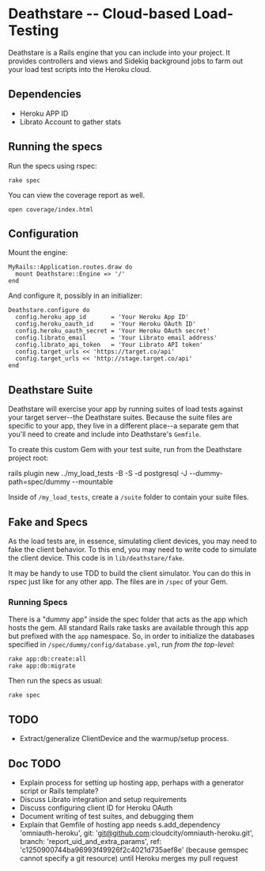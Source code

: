 # Deathstare -- Cloud-based Load-Testing

Deathstare is a Rails engine that you can include into your project. It
provides controllers and views and Sidekiq background jobs to farm out
your load test scripts into the Heroku cloud.

## Dependencies

* Heroku APP ID
* Librato Account to gather stats

## Running the specs

Run the specs using rspec:

    rake spec

You can view the coverage report as well.

    open coverage/index.html

## Configuration

Mount the engine:

    MyRails::Application.routes.draw do
      mount Deathstare::Engine => '/'
    end

And configure it, possibly in an initializer:

    Deathstare.configure do
      config.heroku_app_id       = 'Your Heroku App ID'
      config.heroku_oauth_id     = 'Your Heroku OAuth ID'
      config.heroku_oauth_secret = 'Your Heroku OAuth secret'
      config.librato_email       = 'Your Librato email address'
      config.librato_api_token   = 'Your Librato API token'
      config.target_urls << 'https://target.co/api'
      config.target_urls << 'http://stage.target.co/api'
    end

## Deathstare Suite

Deathstare will exercise your app by running suites of load tests against your target
server--the Deathstare suites. Because the suite files are specific to your app,
they live in a different place--a separate gem that you'll need to create and include
into Deathstare's `Gemfile`.

To create this custom Gem with your test suite, run from the Deathstare project root:

   rails plugin new ../my_load_tests -B -S -d postgresql -J --dummy-path=spec/dummy --mountable

Inside of `/my_load_tests`, create a `/suite` folder to contain your suite files.

## Fake and Specs

As the load tests are, in essence, simulating client devices, you may need to fake the
client behavior. To this end, you may need to write code to simulate the client device.
This code is in `lib/deathstare/fake`.

It may be handy to use TDD to build the client simulator. You can do this in rspec just
like for any other app. The files are in `/spec` of your Gem.

### Running Specs

There is a "dummy app" inside the spec folder that acts as the app which hosts the gem. All standard Rails rake
tasks are available through this app but prefixed with the `app` namespace. So, in order to initialize the databases
specified in `/spec/dummy/config/database.yml`, run _from the top-level:_

    rake app:db:create:all
    rake app:db:migrate

Then run the specs as usual:

    rake spec

## TODO

* Extract/generalize ClientDevice and the warmup/setup process.

## Doc TODO

* Explain process for setting up hosting app, perhaps with a generator script or Rails template?
* Discuss Librato integration and setup requirements
* Discuss configuring client ID for Heroku OAuth
* Document writing of test suites, and debugging them
* Explain that Gemfile of hosting app needs s.add_dependency 'omniauth-heroku', git: 'git@github.com:cloudcity/omniauth-heroku.git', branch: 'report_uid_and_extra_params', ref: 'c1250900744ba96993f49926f2c4021d735aef8e' (because gemspec cannot specify a git resource) until Heroku merges my pull request

